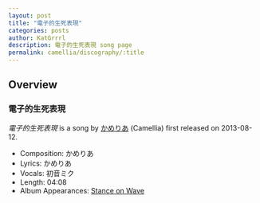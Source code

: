 ```yaml
---
layout: post
title: "電子的生死表現"
categories: posts
author: KatGrrrl
description: 電子的生死表現 song page
permalink: camellia/discography/:title
---
```


## Overview

### 電子的生死表現

*電子的生死表現* is a song by [かめりあ](/camellia) (Camellia) first released on 2013-08-12.

* Composition: かめりあ
* Lyrics: かめりあ
* Vocals: 初音ミク
* Length: 04:08
* Album Appearances: [Stance on Wave](/camellia/albums/Stance-on-Wave)
